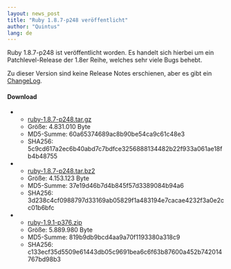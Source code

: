 ```yaml
---
layout: news_post
title: "Ruby 1.8.7-p248 veröffentlicht"
author: "Quintus"
lang: de
---
```


Ruby 1.8.7-p248 ist veröffentlicht worden. Es handelt sich hierbei um
ein Patchlevel-Release der 1.8er Reihe, welches sehr viele Bugs behebt.

Zu dieser Version sind keine Release Notes erschienen, aber es gibt ein
[ChangeLog][1].

#### Download

* * [ruby-1.8.7-p248.tar.gz][2]
  * Größe: 4.831.010 Byte
  * MD5-Summe: 60a65374689ac8b90be54ca9c61c48e3
  * SHA256:
    5c9cd617a2ec6b40abd7c7bdfce3256888134482b22f933a061ae18fb4b48755

* * [ruby-1.8.7-p248.tar.bz2][3]
  * Größe: 4.153.123 Byte
  * MD5-Summe: 37e19d46b7d4b845f57d3389084b94a6
  * SHA256:
    3d238c4cf0988797d33169ab05829f1a483194e7cacae4232f3a0e2cc01b6bfc

* * [ruby-1.9.1-p376.zip][4]
  * Größe: 5.889.980 Byte
  * MD5-Summe: 819b9db9bcd4aa9a70f1193380a318c9
  * SHA256:
    c133ecf35d5509e61443db05c9691bea6c6f63b87600a452b742014767bd98b3



[1]: http://svn.ruby-lang.org/cgi-bin/viewvc.cgi/tags/v1_8_7_248/ChangeLog
[2]: https://cache.ruby-lang.org/pub/ruby/1.8/ruby-1.8.7-p248.tar.gz
[3]: https://cache.ruby-lang.org/pub/ruby/1.8/ruby-1.8.7-p248.tar.bz2
[4]: https://cache.ruby-lang.org/pub/ruby/1.8/ruby-1.8.7-p248.zip
